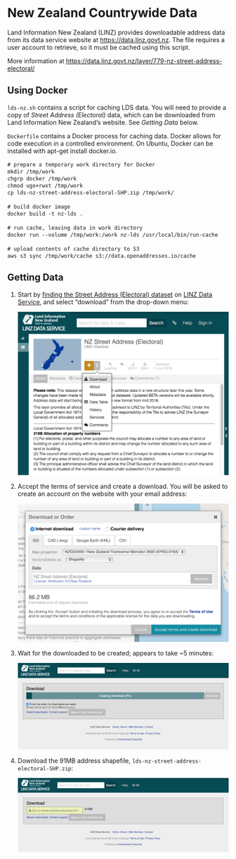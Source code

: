 New Zealand Countrywide Data
====

Land Information New Zealand (LINZ) provides downloadable address data from
its data service website at https://data.linz.govt.nz. The file requires a
user account to retrieve, so it must be cached using this script.

More information at https://data.linz.govt.nz/layer/779-nz-street-address-electoral/

Using Docker
----

`lds-nz.sh` contains a script for caching LDS data. You will need to provide
a copy of _Street Address (Electoral)_ data, which can be downloaded from
Land Information New Zealand’s website. See _Getting Data_ below.

`Dockerfile` contains a Docker process for caching data. Docker allows for code
execution in a controlled environment. On Ubuntu, Docker can be installed with
apt-get install docker.io.

    # prepare a temporary work directory for Docker
    mkdir /tmp/work
    chgrp docker /tmp/work
    chmod ugo+rwxt /tmp/work
    cp lds-nz-street-address-electoral-SHP.zip /tmp/work/

    # build docker image
    docker build -t nz-lds .

    # run cache, leaving data in work directory
    docker run --volume /tmp/work:/work nz-lds /usr/local/bin/run-cache

    # upload contents of cache directory to S3
    aws s3 sync /tmp/work/cache s3://data.openaddresses.io/cache

Getting Data
----

1.  Start by [finding the Street Address (Electoral) dataset](https://data.linz.govt.nz/search/?q=street+address+electoral)
    on [LINZ Data Service](https://data.linz.govt.nz/), and select “download” from
    the drop-down menu:
    
    ![Download data](images/1.png)

2.  Accept the terms of service and create a download. You will be asked to create
    an account on the website with your email address:
    
    ![Create download](images/2.png)

3.  Wait for the downloaded to be created; appears to take ~5 minutes:
    
    ![Wait for creation](images/3.png)

4.  Download the 91MB address shapefile, `lds-nz-street-address-electoral-SHP.zip`:
    
    ![Get file](images/4.png)
